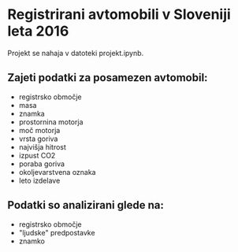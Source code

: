 # Registrirani avtomobili v Sloveniji leta 2016

Projekt se nahaja v datoteki projekt.ipynb.

## Zajeti podatki za posamezen avtomobil:
- registrsko območje
- masa
- znamka
- prostornina motorja
- moč motorja
- vrsta goriva
- najvišja hitrost
- izpust CO2
- poraba goriva
- okoljevarstvena oznaka
- leto izdelave

## Podatki so analizirani glede na:
- registrsko območje
- "ljudske" predpostavke
- znamko

